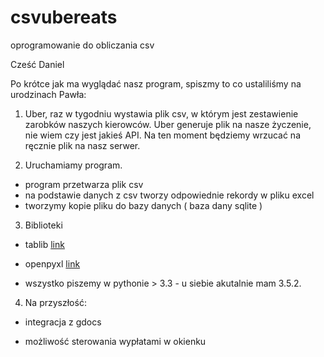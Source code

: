 # csvubereats
oprogramowanie do obliczania csv

Cześć Daniel

Po krótce jak ma wyglądać nasz program, spiszmy to co ustaliliśmy na urodzinach Pawła:

1. Uber, raz w tygodniu wystawia plik csv, w którym jest zestawienie zarobków naszych kierowców. Uber generuje plik na nasze życzenie, nie wiem czy jest jakieś API. Na ten moment będziemy wrzucać na ręcznie plik na nasz serwer.

2. Uruchamiamy program.

* program przetwarza plik csv
* na podstawie danych z csv tworzy odpowiednie rekordy w pliku excel
* tworzymy kopie pliku do bazy danych ( baza dany sqlite )

3. Biblioteki

* tablib [link](http://docs.python-tablib.org/en/latest/)

* openpyxl [link](https://bitbucket.org/openpyxl/openpyxl/src)

* wszystko piszemy w pythonie > 3.3 - u siebie akutalnie mam 3.5.2.  

4. Na przyszłość:

* integracja z gdocs

* możliwość sterowania wypłatami w okienku


